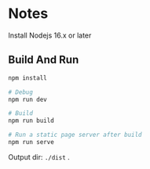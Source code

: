 # Notes
Install Nodejs 16.x or later
## Build And Run
```bash
npm install

# Debug
npm run dev

# Build
npm run build

# Run a static page server after build
npm run serve

```
Output dir: `./dist` .
